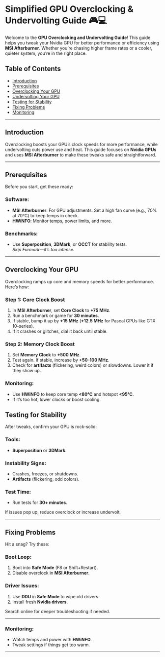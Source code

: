 # Simplified GPU Overclocking & Undervolting Guide 🎮💻

Welcome to the **GPU Overclocking and Undervolting Guide**! This guide helps you tweak your Nvidia GPU for better performance or efficiency using **MSI Afterburner**. Whether you’re chasing higher frame rates or a cooler, quieter system, you’re in the right place.

## Table of Contents

- [Introduction](#introduction)
- [Prerequisites](#prerequisites)
- [Overclocking Your GPU](#overclocking-your-gpu)
- [Undervolting Your GPU](#undervolting-your-gpu)
- [Testing for Stability](#testing-for-stability)
- [Fixing Problems](#fixing-problems)
- [Monitoring](#Monitoring)

---

## Introduction

Overclocking boosts your GPU’s clock speeds for more performance, while undervolting cuts power use and heat. This guide focuses on **Nvidia GPUs** and uses **MSI Afterburner** to make these tweaks safe and straightforward.

---

## Prerequisites

Before you start, get these ready:

### Software:
- **MSI Afterburner**: For GPU adjustments. Set a high fan curve (e.g., 70% at 70°C) to keep temps in check.
- **HWiNFO**: Monitor temps, power limits, and more.

### Benchmarks:
- Use **Superposition**, **3DMark**, or **OCCT** for stability tests.  
  *Skip Furmark—it’s too intense.*


---

## Overclocking Your GPU

Overclocking ramps up core and memory speeds for better performance. Here’s how:

### Step 1: Core Clock Boost
1. In **MSI Afterburner**, set **Core Clock** to **+75 MHz**.
2. Run a benchmark or game for **30 minutes**.
3. If stable, bump it up by **+15 MHz** (**+12.5 MHz** for Pascal GPUs like GTX 10-series).
4. If it crashes or glitches, dial it back until stable.

### Step 2: Memory Clock Boost
1. Set **Memory Clock** to **+500 MHz**.
2. Test again. If stable, increase by **+50-100 MHz**.
3. Check for **artifacts** (flickering, weird colors) or slowdowns. Lower it if they show up.

### Monitoring:
- Use **HWiNFO** to keep core temp **<80°C** and hotspot **<95°C**.
- If it’s too hot, lower clocks or boost cooling.

## Testing for Stability

After tweaks, confirm your GPU is rock-solid:

### Tools:
- **Superposition** or **3DMark**.

### Instability Signs:
- Crashes, freezes, or shutdowns.
- **Artifacts** (flickering, odd colors).

### Test Time:
- Run tests for **30+ minutes**.

If issues pop up, reduce overclock or increase undervolt.

---

## Fixing Problems

Hit a snag? Try these:

### Boot Loop:
1. Boot into **Safe Mode** (F8 or Shift+Restart).
2. Disable overclock in **MSI Afterburner**.

### Driver Issues:
1. Use **DDU** in **Safe Mode** to wipe old drivers.
2. Install fresh **Nvidia drivers**.

Search online for deeper troubleshooting if needed.

---
### Monitoring:
- Watch temps and power with **HWiNFO**.
- Tweak settings if things get too warm.
---


